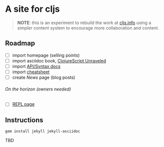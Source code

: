 # A site for cljs

> __NOTE__: this is an experiment to rebuild the work at [cljs.info](http://github.com/cljsinfo/cljs.info) using a simpler content system to encourage more collaboration and content.

## Roadmap

- [ ] import homepage (selling points)
- [ ] import asciidoc book, [ClojureScript Unraveled](https://leanpub.com/clojurescript-unraveled)
- [ ] import [API/Syntax docs](https://github.com/cljsinfo/cljs-api-docs)
- [ ] import [cheatsheet](http://cljs.info/cheatsheet)
- [ ] create _News_ page (blog posts)

###### On the horizon (owners needed)

- [ ] [REPL page](http://chimeces.com/cljs-browser-repl/)

## Instructions

```
gem install jekyll jekyll-asciidoc
```

TBD

